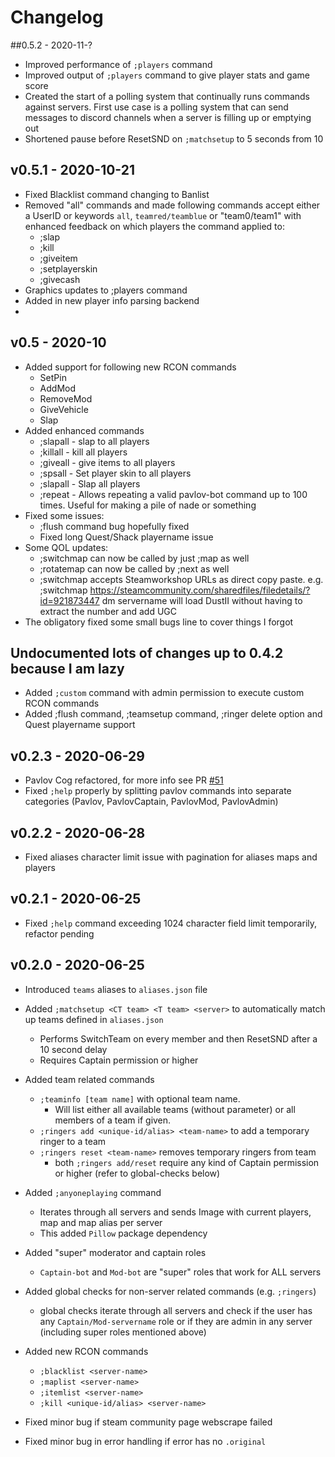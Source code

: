 # Changelog

##0.5.2 - 2020-11-?
- Improved performance of `;players` command
- Improved output of `;players` command to give player stats and game score
- Created the start of a polling system that continually runs commands against servers. First use case is a polling system that can send messages to discord channels when a server is filling up or emptying out
- Shortened pause before ResetSND on `;matchsetup` to 5 seconds from 10

## v0.5.1 - 2020-10-21
- Fixed Blacklist command changing to Banlist
- Removed "all" commands and made following commands accept either a UserID or keywords ``all``, ``teamred/teamblue`` or "team0/team1" with enhanced feedback on which players the command applied to:
	- ;slap
	- ;kill
	- ;giveitem
	- ;setplayerskin
	- ;givecash
- Graphics updates to ;players command
- Added in new player info parsing backend
- 
## v0.5 - 2020-10
- Added support for following new RCON commands
	- SetPin
	- AddMod
	- RemoveMod
	- GiveVehicle
	- Slap
- Added enhanced commands
	- ;slapall - slap to all players
	- ;killall - kill all players
	- ;giveall - give items to all players
	- ;spsall - Set player skin to all players
	- ;slapall - Slap all players
	- ;repeat - Allows repeating a valid pavlov-bot command up to 100 times. Useful for making a pile of nade or something
- Fixed some issues:
	- ;flush command bug hopefully fixed
	- Fixed long Quest/Shack playername issue
- Some QOL updates:
	- ;switchmap can now be called by just ;map as well
	- ;rotatemap can now be called by ;next as well
	- ;switchmap accepts Steamworkshop URLs as direct copy paste. e.g. ;switchmap https://steamcommunity.com/sharedfiles/filedetails/?id=921873447 dm servername will load DustII without having to extract the number and add UGC
- The obligatory fixed some small bugs line to cover things I forgot

## Undocumented lots of changes up to 0.4.2 because I am lazy
- Added `;custom` command with admin permission to execute custom RCON commands
- Added ;flush command, ;teamsetup command, ;ringer delete option and Quest playername support

## v0.2.3 - 2020-06-29
- Pavlov Cog refactored, for more info see PR [#51](https://github.com/makupi/pavlov-bot/pull/51)
- Fixed `;help` properly by splitting pavlov commands into separate categories (Pavlov, PavlovCaptain, PavlovMod, PavlovAdmin)

## v0.2.2 - 2020-06-28
- Fixed aliases character limit issue with pagination for aliases maps and players

## v0.2.1 - 2020-06-25
- Fixed `;help` command exceeding 1024 character field limit temporarily, refactor pending

## v0.2.0 - 2020-06-25
- Introduced `teams` aliases to `aliases.json` file
- Added `;matchsetup <CT team> <T team> <server>` to automatically match up teams defined in `aliases.json`
    - Performs SwitchTeam on every member and then ResetSND after a 10 second delay
    - Requires Captain permission or higher
- Added team related commands
    - `;teaminfo [team name]` with optional team name.
        - Will list either all available teams (without parameter) or all members of a team if given.
    - `;ringers add <unique-id/alias> <team-name>` to add a temporary ringer to a team
    - `;ringers reset <team-name>` removes temporary ringers from team
        - both `;ringers add/reset` require any kind of Captain permission or higher (refer to global-checks below)
   
- Added `;anyoneplaying` command
    - Iterates through all servers and sends Image with current players, map and map alias per server
    - This added `Pillow` package dependency 
- Added "super" moderator and captain roles
    - `Captain-bot` and `Mod-bot` are "super" roles that work for ALL servers
- Added global checks for non-server related commands (e.g. `;ringers`)
    - global checks iterate through all servers and check if the user has any 
    `Captain/Mod-servername` role or if they are admin in any server (including super roles mentioned above)
 - Added new RCON commands 
    - `;blacklist <server-name>`
    - `;maplist <server-name>`
    - `;itemlist <server-name>`
    - `;kill <unique-id/alias> <server-name>`
    
- Fixed minor bug if steam community page webscrape failed
- Fixed minor bug in error handling if error has no `.original`
